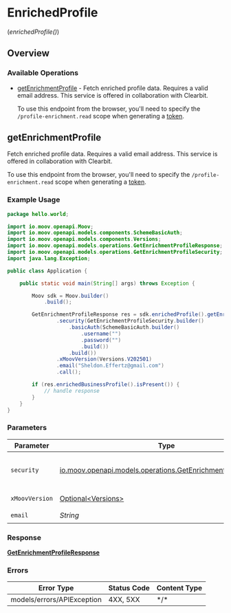 # EnrichedProfile
(*enrichedProfile()*)

## Overview

### Available Operations

* [getEnrichmentProfile](#getenrichmentprofile) -   Fetch enriched profile data. Requires a valid email address. This service is offered in collaboration with Clearbit. 

  To use this endpoint from the browser, you'll need to specify the `/profile-enrichment.read` scope when generating a [token](https://docs.moov.io/api/authentication/access-tokens/).

## getEnrichmentProfile

  Fetch enriched profile data. Requires a valid email address. This service is offered in collaboration with Clearbit. 

  To use this endpoint from the browser, you'll need to specify the `/profile-enrichment.read` scope when generating a [token](https://docs.moov.io/api/authentication/access-tokens/).

### Example Usage

```java
package hello.world;

import io.moov.openapi.Moov;
import io.moov.openapi.models.components.SchemeBasicAuth;
import io.moov.openapi.models.components.Versions;
import io.moov.openapi.models.operations.GetEnrichmentProfileResponse;
import io.moov.openapi.models.operations.GetEnrichmentProfileSecurity;
import java.lang.Exception;

public class Application {

    public static void main(String[] args) throws Exception {

        Moov sdk = Moov.builder()
            .build();

        GetEnrichmentProfileResponse res = sdk.enrichedProfile().getEnrichmentProfile()
                .security(GetEnrichmentProfileSecurity.builder()
                    .basicAuth(SchemeBasicAuth.builder()
                        .username("")
                        .password("")
                        .build())
                    .build())
                .xMoovVersion(Versions.V202501)
                .email("Sheldon.Effertz@gmail.com")
                .call();

        if (res.enrichedBusinessProfile().isPresent()) {
            // handle response
        }
    }
}
```

### Parameters

| Parameter                                                                                                                 | Type                                                                                                                      | Required                                                                                                                  | Description                                                                                                               |
| ------------------------------------------------------------------------------------------------------------------------- | ------------------------------------------------------------------------------------------------------------------------- | ------------------------------------------------------------------------------------------------------------------------- | ------------------------------------------------------------------------------------------------------------------------- |
| `security`                                                                                                                | [io.moov.openapi.models.operations.GetEnrichmentProfileSecurity](../../models/operations/GetEnrichmentProfileSecurity.md) | :heavy_check_mark:                                                                                                        | The security requirements to use for the request.                                                                         |
| `xMoovVersion`                                                                                                            | [Optional\<Versions>](../../models/components/Versions.md)                                                                | :heavy_minus_sign:                                                                                                        | Specify an API version.                                                                                                   |
| `email`                                                                                                                   | *String*                                                                                                                  | :heavy_check_mark:                                                                                                        | N/A                                                                                                                       |

### Response

**[GetEnrichmentProfileResponse](../../models/operations/GetEnrichmentProfileResponse.md)**

### Errors

| Error Type                 | Status Code                | Content Type               |
| -------------------------- | -------------------------- | -------------------------- |
| models/errors/APIException | 4XX, 5XX                   | \*/\*                      |
